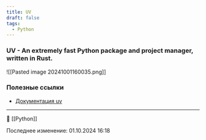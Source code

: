 ```yaml
---
title: UV
draft: false
tags:
  - Python
---
```

 ### UV - An extremely fast Python package and project manager, written in Rust.
 ![[Pasted image 20241001160035.png]]

### Полезные ссылки
* [Документация uv](https://docs.astral.sh/uv/)
----
📂 [[Python]]

Последнее изменение: 01.10.2024 16:18